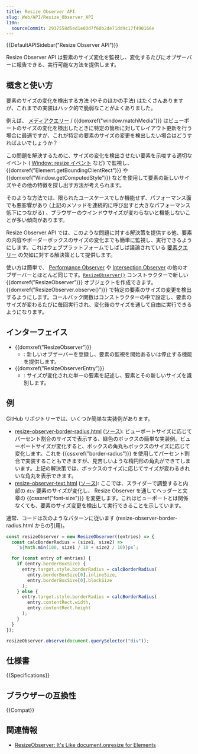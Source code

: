 ```yaml
---
title: Resize Observer API
slug: Web/API/Resize_Observer_API
l10n:
  sourceCommit: 2937558d5ed1e03d7f60b2de71dd9c17f490166e
---
```


{{DefaultAPISidebar("Resize Observer API")}}

Resize Observer API は要素のサイズ変化を監視し、変化するたびにオブザーバーに報告できる、実行可能な方法を提供します。

## 概念と使い方

要素のサイズの変化を検出する方法 (やそのほかの手法) はたくさんありますが、これまでの実装はハック的で脆弱なことがよくありました。

例えば、 [メディアクエリー](/ja/docs/Web/CSS/Media_Queries) / {{domxref("window.matchMedia")}} はビューポートのサイズの変化を検出したときに特定の箇所に対してレイアウト更新を行う場合に最適ですが、これが特定の要素のサイズの変更を検出したい場合はどうすればよいでしょうか？

この問題を解決するために、サイズの変化を検出させたい要素を示唆する適切なイベント ( [Window: resize イベント](/ja/docs/Web/API/Window/resize_event) など) で監視し、 {{domxref("Element.getBoundingClientRect")}} や {{domxref("Window.getComputedStyle")}} などを使用して要素の新しいサイズやその他の特徴を探し出す方法が考えられます。

そのような方法では、限られたユースケースでしか機能せず、パフォーマンス面でも悪影響があり (上記のメソッドを連続的に呼び出すと大きなパフォーマンス低下につながる) 、ブラウザーのウインドウサイズが変わらないと機能しないことが多い傾向があります。

Resize Observer API では、このような問題に対する解決策を提供する他、要素の内容やボーダーボックスのサイズの変化までも簡単に監視し、実行できるようにします。これはウェブプラットフォームでしばしば議論されている [要素クエリー](https://www.xanthir.com/b4PR0) の欠如に対する解決策として提供します。

使い方は簡単で、 [Performance Observer](/ja/docs/Web/API/PerformanceObserver) や [Intersection Observer](/ja/docs/Web/API/Intersection_Observer_API) の他のオブザーバーとほとんど同じです。[`ResizeObserver()`](/ja/docs/Web/API/ResizeObserver/ResizeObserver) コンストラクターで新しい {{domxref("ResizeObserver")}} オブジェクトを作成できます。 {{domxref("ResizeObserver.observe()")}} で特定の要素のサイズの変更を検出するようにします。コールバック関数はコンストラクターの中で設定し、要素のサイズが変わるたびに毎回実行され、変化後のサイズを通して自由に実行できるようになります。

## インターフェイス

- {{domxref("ResizeObserver")}}
  - : 新しいオブザーバーを登録し、要素の監視を開始あるいは停止する機能を提供します。
- {{domxref("ResizeObserverEntry")}}
  - : サイズが変化された単一の要素を記述し、要素とその新しいサイズを識別します。

## 例

GitHub リポジトリーでは、いくつか簡単な実装例があります。

- [resize-observer-border-radius.html](https://mdn.github.io/dom-examples/resize-observer/resize-observer-border-radius.html) ([ソース](https://github.com/mdn/dom-examples/blob/main/resize-observer/resize-observer-border-radius.html)): ビューポートサイズに応じてパーセント割合のサイズで表示する、緑色のボックスの簡単な実装例。ビューポートサイズが変化すると、ボックスの角丸もボックスのサイズに応じて変化します。これを {{cssxref("border-radius")}} を使用してパーセント割合で実装することもできますが、見苦しいような楕円形の角丸ができてしまいます。上記の解決策では、ボックスのサイズに応じてサイズが変わるきれいな角丸を表示できます。
- [resize-observer-text.html](https://mdn.github.io/dom-examples/resize-observer/resize-observer-text.html) ([ソース](https://github.com/mdn/dom-examples/blob/main/resize-observer/resize-observer-text.html)): ここでは、スライダーで調整すると内部の `div` 要素のサイズが変化し、 Resize Observer を通してヘッダーと文章の {{cssxref("font-size")}} を変更します。これはビューポートとは関係なくても、要素のサイズ変更を検出して実行できることを示しています。

通常、コードは次のようなパターンに従います (resize-observer-border-radius.html からの引用)。

```js
const resizeObserver = new ResizeObserver((entries) => {
  const calcBorderRadius = (size1, size2) =>
    `${Math.min(100, size1 / 10 + size2 / 10)}px`;

  for (const entry of entries) {
    if (entry.borderBoxSize) {
      entry.target.style.borderRadius = calcBorderRadius(
        entry.borderBoxSize[0].inlineSize,
        entry.borderBoxSize[0].blockSize
      );
    } else {
      entry.target.style.borderRadius = calcBorderRadius(
        entry.contentRect.width,
        entry.contentRect.height
      );
    }
  }
});

resizeObserver.observe(document.querySelector("div"));
```

## 仕様書

{{Specifications}}

## ブラウザーの互換性

{{Compat}}

## 関連情報

- [ResizeObserver: It's Like document.onresize for Elements](https://web.dev/resize-observer/)
